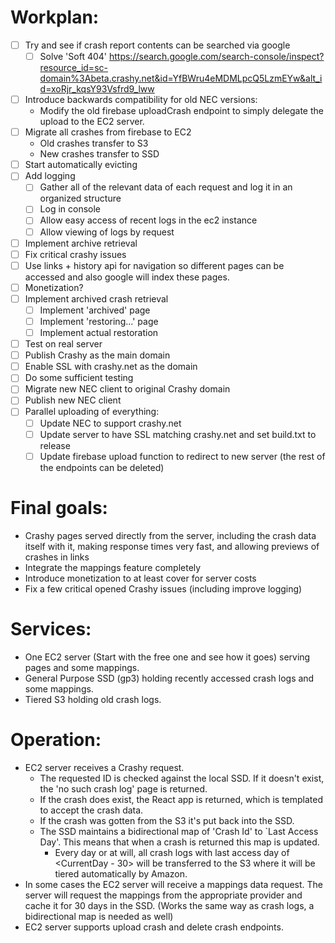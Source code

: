 
# Workplan:

- [ ] Try and see if crash report contents can be searched via google
  - [ ] Solve 'Soft 404' https://search.google.com/search-console/inspect?resource_id=sc-domain%3Abeta.crashy.net&id=YfBWru4eMDMLpcQ5LzmEYw&alt_id=xoRjr_kqsY93Vsfrd9_lww
- [ ] Introduce backwards compatibility for old NEC versions:
  - Modify the old firebase uploadCrash endpoint to simply delegate the upload to the EC2 server. 
- [ ] Migrate all crashes from firebase to EC2 
  - Old crashes transfer to S3
  - New crashes transfer to SSD
- [ ] Start automatically evicting
- [ ] Add logging
  - [ ] Gather all of the relevant data of each request and log it in an organized structure
  - [ ] Log in console
  - [ ] Allow easy access of recent logs in the ec2 instance
  - [ ] Allow viewing of logs by request 
- [ ] Implement archive retrieval
- [ ] Fix critical crashy issues
- [ ] Use <a> links + history api for navigation so different pages can be accessed and also google will index these pages. 
- [ ] Monetization?
- [ ] Implement archived crash retrieval
  - [ ] Implement 'archived' page
  - [ ] Implement 'restoring...' page
  - [ ] Implement actual restoration
- [ ] Test on real server
- [ ] Publish Crashy as the main domain
- [ ] Enable SSL with crashy.net as the domain
- [ ] Do some sufficient testing
- [ ] Migrate new NEC client to original Crashy domain
- [ ] Publish new NEC client
- [ ] Parallel uploading of everything:
  - [ ] Update NEC to support crashy.net
  - [ ] Update server to have SSL matching crashy.net and set build.txt to release
  - [ ] Update firebase upload function to redirect to new server (the rest of the endpoints can be deleted) 

# Final goals:
- Crashy pages served directly from the server, including the crash data itself with it, making response times very fast, and allowing previews of crashes in links
- Integrate the mappings feature completely
- Introduce monetization to at least cover for server costs
- Fix a few critical opened Crashy issues (including improve logging)

# Services:

- One EC2 server (Start with the free one and see how it goes) serving pages and some mappings. 
- General Purpose SSD (gp3) holding recently accessed crash logs and some mappings.
- Tiered S3 holding old crash logs.

# Operation:

- EC2 server receives a Crashy request. 
  - The requested ID is checked against the local SSD. If it doesn't exist, the 'no such crash log' page is returned.
  - If the crash does exist, the React app is returned, which is templated to accept the crash data. 
  - If the crash was gotten from the S3 it's put back into the SSD. 
  - The SSD maintains a bidirectional map of 'Crash Id' to `Last Access Day'. This means that when a crash is returned this map is updated. 
    - Every day or at will, all crash logs with last access day of <CurrentDay - 30> will be transferred to the S3 where it will be tiered automatically by Amazon.
- In some cases the EC2 server will receive a mappings data request. The server will request the mappings from the appropriate provider and cache it for 30 days in the SSD. (Works the same way as crash logs, a bidirectional map is needed as well)
- EC2 server supports upload crash and delete crash endpoints.
